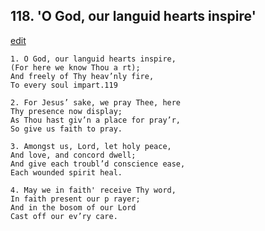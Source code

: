 
## 118.  'O God, our languid hearts inspire'
[edit](https://docs.google.com/document/d/1pf8n66An71nHWP4lJY7l3fZQVNLlGlBj/edit?mode=html)



    1. O God, our languid hearts inspire, 
    (For here we know Thou a rt);
    And freely of Thy heav’nly fire,
    To every soul impart.119

    2. For Jesus’ sake, we pray Thee, here
    Thy presence now display;
    As Thou hast giv’n a place for pray’r, 
    So give us faith to pray.

    3. Amongst us, Lord, let holy peace,
    And love, and concord dwell;
    And give each troubl’d conscience ease, 
    Each wounded spirit heal.

    4. May we in faith' receive Thy word,
    In faith present our p rayer;
    And in the bosom of our Lord 
    Cast off our ev’ry care.
